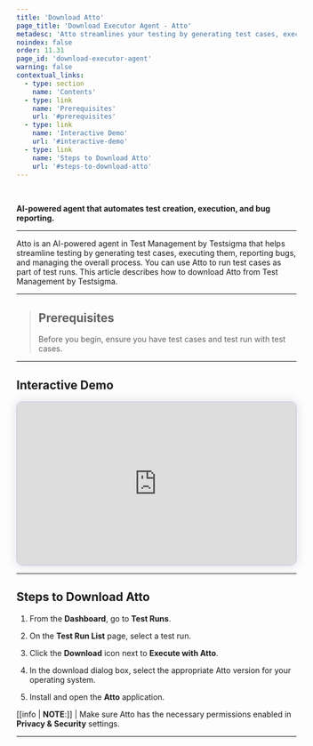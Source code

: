 ```yaml
---
title: 'Download Atto'
page_title: 'Download Executor Agent - Atto'
metadesc: 'Atto streamlines your testing by generating test cases, executing, reporting bugs, & managing the overall process | Learn using Atto to run test cases as part of test runs'
noindex: false
order: 11.31
page_id: 'download-executor-agent'
warning: false
contextual_links:
  - type: section
    name: 'Contents'
  - type: link
    name: 'Prerequisites'
    url: '#prerequisites'
  - type: link
    name: 'Interactive Demo'
    url: '#interactive-demo'
  - type: link
    name: 'Steps to Download Atto'
    url: '#steps-to-download-atto'
---
```


<br>

**AI-powered agent that automates test creation, execution, and bug reporting.**

---

Atto is an AI-powered agent in Test Management by Testsigma that helps streamline testing by generating test cases, executing them, reporting bugs, and managing the overall process. You can use Atto to run test cases as part of test runs. This article describes how to download Atto from Test Management by Testsigma.

---

> ## **Prerequisites**
>
> Before you begin, ensure you have test cases and test run with test cases.

---

## **Interactive Demo**

<div>
  <script async src="https://js.storylane.io/js/v2/storylane.js"></script>
  <div class="sl-embed" style="position:relative;padding-bottom:calc(53.52% + 25px);width:100%;height:0;transform:scale(1)">
    <iframe loading="lazy" class="sl-demo" src="https://app.storylane.io/demo/ehamlyyptlnq?embed=inline" name="sl-embed" allow="fullscreen" allowfullscreen style="position:absolute;top:0;left:0;width:100%!important;height:100%!important;border:1px solid rgba(63,95,172,0.35);box-shadow: 0px 0px 18px rgba(26, 19, 72, 0.15);border-radius:10px;box-sizing:border-box;"></iframe>
  </div>
</div>

---

## **Steps to Download Atto**

1. From the **Dashboard**, go to **Test Runs**.

2. On the **Test Run List** page, select a test run.

3. Click the **Download** icon next to **Execute with Atto**.

4. In the download dialog box, select the appropriate Atto version for your operating system.

5. Install and open the **Atto** application.

[[info | **NOTE**:]]
| Make sure Atto has the necessary permissions enabled in **Privacy & Security** settings.

---
